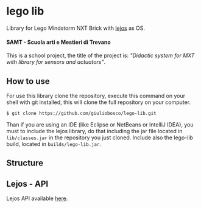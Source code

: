 # lego lib
Library for Lego Mindstorm NXT Brick with [lejos](http://www.lejos.org) as OS.

#### SAMT - Scuola arti e Mestieri di Trevano
This is a school project, the title of the project is: _"Didactic system for MXT with library for
sensors and actuators"_.

## How to use
For use this library clone the repository, execute this command on your shell with git installed,
this will clone the full repository on your computer.

```
$ git clone https://github.com/giuliobosco/lego-lib.git
```

Than if you are using an IDE (like Eclipse or NetBeans or IntelliJ IDEA), you must to include the
lejos library, do that including the jar file located in `lib/classes.jar` in the repository you
just cloned. Include also the lego-lib build, located in `builds/lego-lib.jar`.

## Structure


## Lejos - API
Lejos API available [here](http://www.lejos.org/nxt/nxj/api/index.html).
